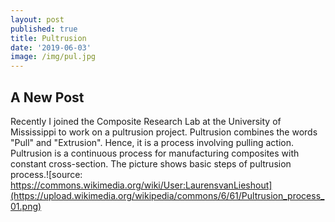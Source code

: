 ```yaml
---
layout: post
published: true
title: Pultrusion
date: '2019-06-03'
image: /img/pul.jpg
---
```

## A New Post

Recently I joined the Composite Research Lab at the University of Mississippi to work on a pultrusion project. Pultrusion combines the words "Pull" and "Extrusion". Hence, it is a process involving pulling action. Pultrusion is a continuous process for manufacturing composites with constant cross-section. The picture shows basic steps of pultrusion process.![source: https://commons.wikimedia.org/wiki/User:LaurensvanLieshout](https://upload.wikimedia.org/wikipedia/commons/6/61/Pultrusion_process_01.png)